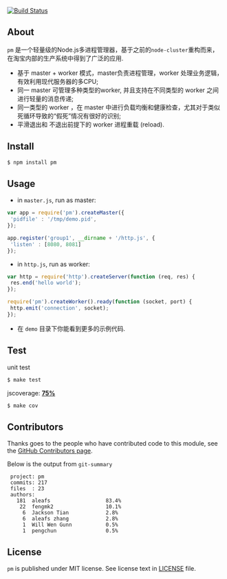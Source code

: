 [![Build Status](https://secure.travis-ci.org/aleafs/pm.png?branch=v2.0)](http://travis-ci.org/aleafs/pm)

## About

`pm` 是一个轻量级的Node.js多进程管理器，基于之前的`node-cluster`重构而来，在淘宝内部的生产系统中得到了广泛的应用.

* 基于 master + worker 模式，master负责进程管理，worker 处理业务逻辑，有效利用现代服务器的多CPU;
* 同一 master 可管理多种类型的worker, 并且支持在不同类型的 worker 之间进行轻量的消息传递;
* 同一类型的 worker ，在 master 中进行负载均衡和健康检查，尤其对于类似死循环导致的“假死”情况有很好的识别;
* 平滑退出和 不退出前提下的 worker 进程重载 (reload).

## Install

```bash
$ npm install pm
```

## Usage

* in `master.js`, run as master:

```javascript
var app = require('pm').createMaster({
 'pidfile' : '/tmp/demo.pid',
});

app.register('group1', __dirname + '/http.js', {
 'listen' : [8080, 8081]
});

```

* in `http.js`, run as worker:

```javascript
var http = require('http').createServer(function (req, res) {
 res.end('hello world');
});

require('pm').createWorker().ready(function (socket, port) {
 http.emit('connection', socket);
});
```
* 在 `demo` 目录下你能看到更多的示例代码.

## Test

unit test

```bash
$ make test
```

jscoverage: [**75%**](http://fengmk2.github.com/coverage/pm.html)

```bash
$ make cov
```

## Contributors

Thanks goes to the people who have contributed code to this module, see the [GitHub Contributors page](https://github.com/aleafs/pm/graphs/contributors).

Below is the output from `git-summary`

```
 project: pm
 commits: 217
 files  : 23
 authors: 
   181	aleafs                  83.4%
    22	fengmk2                 10.1%
     6	Jackson Tian            2.8%
     6	aleafs zhang            2.8%
     1	Will Wen Gunn           0.5%
     1	pengchun                0.5%

```

## License

`pm` is published under MIT license.
See license text in [LICENSE](https://github.com/aleafs/pm/blob/master/LICENSE) file.
